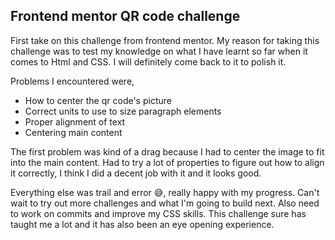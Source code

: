 Frontend mentor QR code challenge
---
First take on this challenge from frontend mentor. My reason for taking this challenge was to test my knowledge on what I have learnt so far when it comes to Html and CSS. I will definitely come back to it to polish it.

Problems I encountered were,
- How to center the qr code's picture
- Correct units to use to size paragraph elements
- Proper alignment of text
- Centering main content

The first problem was kind of a drag because I had to center the image to fit into the main content. Had to try a lot of properties to figure out how to align it correctly, I think I did a decent job with it and it looks good.

Everything else was trail and error 😅, really happy with my progress. Can't wait to try out more challenges and what I'm going to build next. Also need to work on commits and improve my CSS skills. This challenge sure has taught me a lot and it has also been an eye opening experience.
